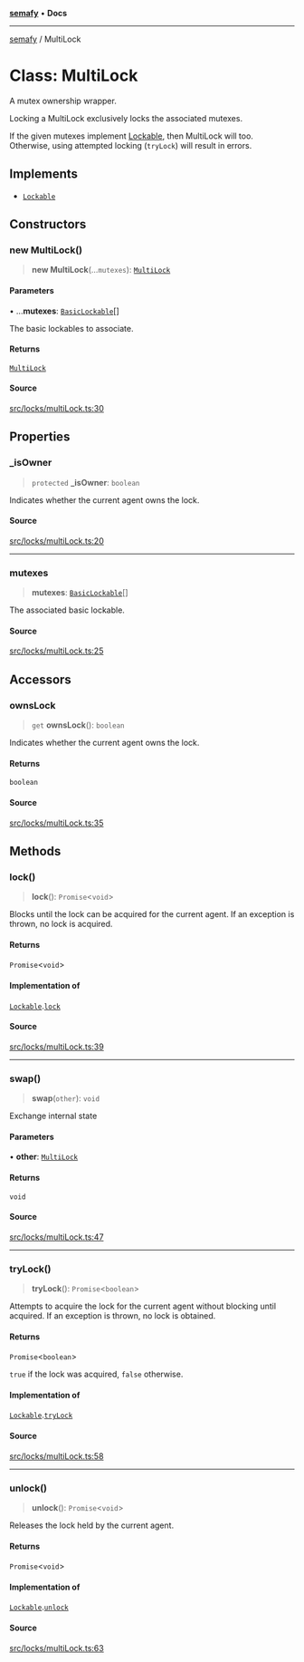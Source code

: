 [**semafy**](../README.md) • **Docs**

***

[semafy](../globals.md) / MultiLock

# Class: MultiLock

A mutex ownership wrapper.

Locking a MultiLock exclusively locks the associated mutexes.

If the given mutexes implement [Lockable](../interfaces/Lockable.md), then MultiLock will too.
Otherwise, using attempted locking (`tryLock`) will result in errors.

## Implements

- [`Lockable`](../interfaces/Lockable.md)

## Constructors

### new MultiLock()

> **new MultiLock**(...`mutexes`): [`MultiLock`](MultiLock.md)

#### Parameters

• ...**mutexes**: [`BasicLockable`](../interfaces/BasicLockable.md)[]

The basic lockables to associate.

#### Returns

[`MultiLock`](MultiLock.md)

#### Source

[src/locks/multiLock.ts:30](https://github.com/havelessbemore/semafy/blob/24a3ea8dcb70f91d58fc18f17dc96fd55aaef829/src/locks/multiLock.ts#L30)

## Properties

### \_isOwner

> `protected` **\_isOwner**: `boolean`

Indicates whether the current agent owns the lock.

#### Source

[src/locks/multiLock.ts:20](https://github.com/havelessbemore/semafy/blob/24a3ea8dcb70f91d58fc18f17dc96fd55aaef829/src/locks/multiLock.ts#L20)

***

### mutexes

> **mutexes**: [`BasicLockable`](../interfaces/BasicLockable.md)[]

The associated basic lockable.

#### Source

[src/locks/multiLock.ts:25](https://github.com/havelessbemore/semafy/blob/24a3ea8dcb70f91d58fc18f17dc96fd55aaef829/src/locks/multiLock.ts#L25)

## Accessors

### ownsLock

> `get` **ownsLock**(): `boolean`

Indicates whether the current agent owns the lock.

#### Returns

`boolean`

#### Source

[src/locks/multiLock.ts:35](https://github.com/havelessbemore/semafy/blob/24a3ea8dcb70f91d58fc18f17dc96fd55aaef829/src/locks/multiLock.ts#L35)

## Methods

### lock()

> **lock**(): `Promise`\<`void`\>

Blocks until the lock can be acquired for the current agent.
If an exception is thrown, no lock is acquired.

#### Returns

`Promise`\<`void`\>

#### Implementation of

[`Lockable`](../interfaces/Lockable.md).[`lock`](../interfaces/Lockable.md#lock)

#### Source

[src/locks/multiLock.ts:39](https://github.com/havelessbemore/semafy/blob/24a3ea8dcb70f91d58fc18f17dc96fd55aaef829/src/locks/multiLock.ts#L39)

***

### swap()

> **swap**(`other`): `void`

Exchange internal state

#### Parameters

• **other**: [`MultiLock`](MultiLock.md)

#### Returns

`void`

#### Source

[src/locks/multiLock.ts:47](https://github.com/havelessbemore/semafy/blob/24a3ea8dcb70f91d58fc18f17dc96fd55aaef829/src/locks/multiLock.ts#L47)

***

### tryLock()

> **tryLock**(): `Promise`\<`boolean`\>

Attempts to acquire the lock for the current agent
without blocking until acquired. If an exception
is thrown, no lock is obtained.

#### Returns

`Promise`\<`boolean`\>

`true` if the lock was acquired, `false` otherwise.

#### Implementation of

[`Lockable`](../interfaces/Lockable.md).[`tryLock`](../interfaces/Lockable.md#trylock)

#### Source

[src/locks/multiLock.ts:58](https://github.com/havelessbemore/semafy/blob/24a3ea8dcb70f91d58fc18f17dc96fd55aaef829/src/locks/multiLock.ts#L58)

***

### unlock()

> **unlock**(): `Promise`\<`void`\>

Releases the lock held by the current agent.

#### Returns

`Promise`\<`void`\>

#### Implementation of

[`Lockable`](../interfaces/Lockable.md).[`unlock`](../interfaces/Lockable.md#unlock)

#### Source

[src/locks/multiLock.ts:63](https://github.com/havelessbemore/semafy/blob/24a3ea8dcb70f91d58fc18f17dc96fd55aaef829/src/locks/multiLock.ts#L63)
